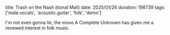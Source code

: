 title: Trash on the Nash (tional Mall)
date: 2025/01/26
duration: 198739
tags: ['male.vocals', 'acoustic.guitar', 'folk', 'demo']

I'm not even gonna lie, the move A Complete Unknown has given me a renewed interest in folk music.